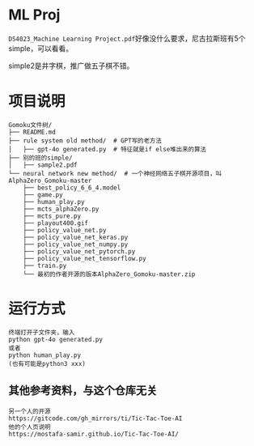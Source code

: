 # ML Proj
`DS4023_Machine Learning Project.pdf`好像没什么要求，尼古拉斯班有5个simple，可以看看。

simple2是井字棋，推广做五子棋不错。

# 项目说明
```
Gomoku文件树/
├── README.md
├── rule system old method/  # GPT写的老方法
│   ├── gpt-4o generated.py  # 特征就是if else堆出来的算法
├── 别的班的simple/
│   ├── sample2.pdf
└── neural network new method/  # 一个神经网络五子棋开源项目，叫AlphaZero_Gomoku-master
    ├── best_policy_6_6_4.model
    ├── game.py
    ├── human_play.py
    ├── mcts_alphaZero.py
    ├── mcts_pure.py
    ├── playout400.gif
    ├── policy_value_net.py
    ├── policy_value_net_keras.py
    ├── policy_value_net_numpy.py
    ├── policy_value_net_pytorch.py
    ├── policy_value_net_tensorflow.py
    ├── train.py
    └── 最初的作者开源的版本AlphaZero_Gomoku-master.zip
```

# 运行方式
```
终端打开子文件夹，输入
python gpt-4o generated.py
或者
python human_play.py
(也有可能是python3 xxx)
```



## 其他参考资料，与这个仓库无关
```
另一个人的开源
https://gitcode.com/gh_mirrors/ti/Tic-Tac-Toe-AI
他的个人页说明
https://mostafa-samir.github.io/Tic-Tac-Toe-AI/
```
